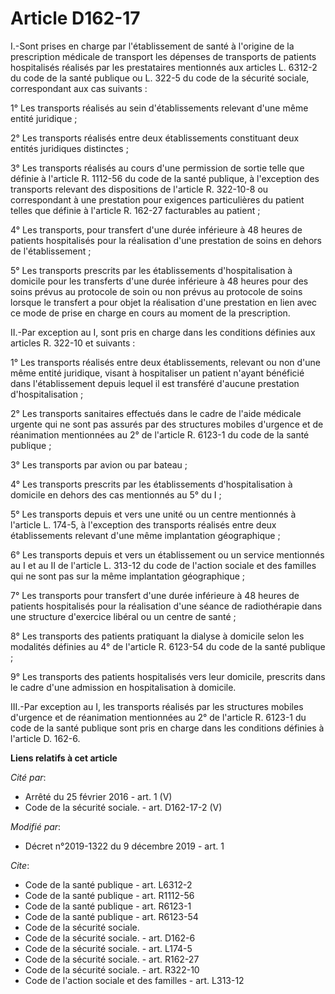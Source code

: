 # Article D162-17

I.-Sont prises en charge par l'établissement de santé à l'origine de la prescription médicale de transport les dépenses de
transports de patients hospitalisés réalisés par les prestataires mentionnés aux articles L. 6312-2 du code de la santé
publique ou L. 322-5 du code de la sécurité sociale, correspondant aux cas suivants :

1° Les transports réalisés au sein d'établissements relevant d'une même entité juridique ;

2° Les transports réalisés entre deux établissements constituant deux entités juridiques distinctes ;

3° Les transports réalisés au cours d'une permission de sortie telle que définie à l'article R. 1112-56 du code de la santé
publique, à l'exception des transports relevant des dispositions de l'article R. 322-10-8 ou correspondant à une prestation
pour exigences particulières du patient telles que définie à l'article R. 162-27 facturables au patient ;

4° Les transports, pour transfert d'une durée inférieure à 48 heures de patients hospitalisés pour la réalisation d'une
prestation de soins en dehors de l'établissement ;

5° Les transports prescrits par les établissements d'hospitalisation à domicile pour les transferts d'une durée inférieure à
48 heures pour des soins prévus au protocole de soin ou non prévus au protocole de soins lorsque le transfert a pour objet la
réalisation d'une prestation en lien avec ce mode de prise en charge en cours au moment de la prescription.

II.-Par exception au I, sont pris en charge dans les conditions définies aux articles R. 322-10 et suivants :

1° Les transports réalisés entre deux établissements, relevant ou non d'une même entité juridique, visant à hospitaliser un
patient n'ayant bénéficié dans l'établissement depuis lequel il est transféré d'aucune prestation d'hospitalisation ;

2° Les transports sanitaires effectués dans le cadre de l'aide médicale urgente qui ne sont pas assurés par des structures
mobiles d'urgence et de réanimation mentionnées au 2° de l'article R. 6123-1 du code de la santé publique ;

3° Les transports par avion ou par bateau ;

4° Les transports prescrits par les établissements d'hospitalisation à domicile en dehors des cas mentionnés au 5° du I ;

5° Les transports depuis et vers une unité ou un centre mentionnés à l'article L. 174-5, à l'exception des transports
réalisés entre deux établissements relevant d'une même implantation géographique ;

6° Les transports depuis et vers un établissement ou un service mentionnés au I et au II de l'article L. 313-12 du code de
l'action sociale et des familles qui ne sont pas sur la même implantation géographique ;

7° Les transports pour transfert d'une durée inférieure à 48 heures de patients hospitalisés pour la réalisation d'une séance
de radiothérapie dans une structure d'exercice libéral ou un centre de santé ;

8° Les transports des patients pratiquant la dialyse à domicile selon les modalités définies au 4° de l'article R. 6123-54 du
code de la santé publique ;

9° Les transports des patients hospitalisés vers leur domicile, prescrits dans le cadre d'une admission en hospitalisation à
domicile.

III.-Par exception au I, les transports réalisés par les structures mobiles d'urgence et de réanimation mentionnées au 2° de
l'article R. 6123-1 du code de la santé publique sont pris en charge dans les conditions définies à l'article D. 162-6.

**Liens relatifs à cet article**

_Cité par_:

  - Arrêté du 25 février 2016 - art. 1 (V)
  - Code de la sécurité sociale. - art. D162-17-2 (V)

_Modifié par_:

  - Décret n°2019-1322 du 9 décembre 2019 - art. 1

_Cite_:

  - Code de la santé publique - art. L6312-2
  - Code de la santé publique - art. R1112-56
  - Code de la santé publique - art. R6123-1
  - Code de la santé publique - art. R6123-54
  - Code de la sécurité sociale.
  - Code de la sécurité sociale. - art. D162-6
  - Code de la sécurité sociale. - art. L174-5
  - Code de la sécurité sociale. - art. R162-27
  - Code de la sécurité sociale. - art. R322-10
  - Code de l'action sociale et des familles - art. L313-12
